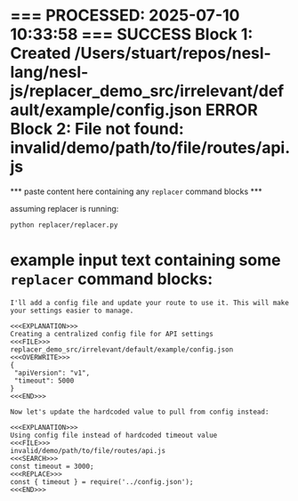 === PROCESSED: 2025-07-10 10:33:58 ===
SUCCESS Block 1: Created /Users/stuart/repos/nesl-lang/nesl-js/replacer_demo_src/irrelevant/default/example/config.json
ERROR Block 2: File not found: invalid/demo/path/to/file/routes/api.js
===


*** paste content here containing any `replacer` command blocks ***


assuming replacer is running:

```
python replacer/replacer.py
```

# example input text containing some `replacer` command blocks:

```
I'll add a config file and update your route to use it. This will make your settings easier to manage.

<<<EXPLANATION>>>
Creating a centralized config file for API settings
<<<FILE>>>
replacer_demo_src/irrelevant/default/example/config.json
<<<OVERWRITE>>>
{
 "apiVersion": "v1",
 "timeout": 5000
}
<<<END>>>

Now let's update the hardcoded value to pull from config instead:

<<<EXPLANATION>>>
Using config file instead of hardcoded timeout value
<<<FILE>>>
invalid/demo/path/to/file/routes/api.js
<<<SEARCH>>>
const timeout = 3000;
<<<REPLACE>>>
const { timeout } = require('../config.json');
<<<END>>>
```
